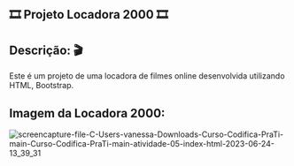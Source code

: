 🎞️ Projeto Locadora 2000 🎞️
-------------------------------------------------------
 ## Descrição: 🎬
 Este é um projeto de uma locadora de filmes online desenvolvida utilizando HTML, Bootstrap.

 ## Imagem da Locadora 2000:
 ![screencapture-file-C-Users-vanessa-Downloads-Curso-Codifica-PraTi-main-Curso-Codifica-PraTi-main-atividade-05-index-html-2023-06-24-13_39_31](https://github.com/sant1ana/Curso-Codifica-PraTi/assets/93404790/dc5df2c7-13d3-4e48-948d-39360fc41d24)
